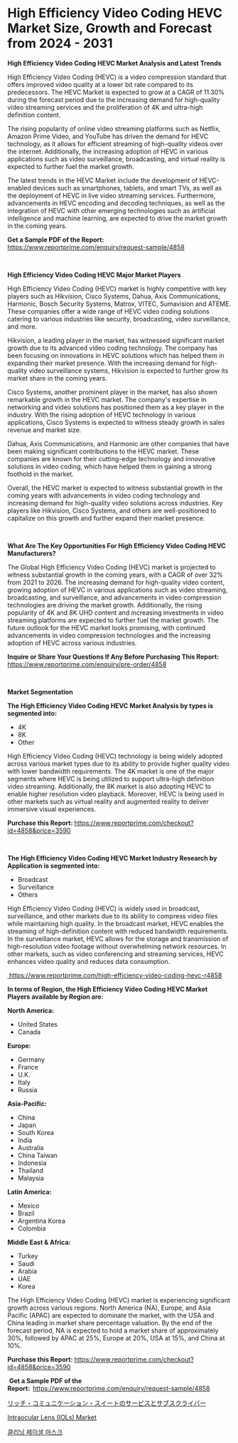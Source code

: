 <p><h1>High Efficiency Video Coding HEVC Market Size, Growth and Forecast from 2024 - 2031</h1></p><p><strong>High Efficiency Video Coding HEVC Market Analysis and Latest Trends</strong></p>
<p><p>High Efficiency Video Coding (HEVC) is a video compression standard that offers improved video quality at a lower bit rate compared to its predecessors. The HEVC Market is expected to grow at a CAGR of 11.30% during the forecast period due to the increasing demand for high-quality video streaming services and the proliferation of 4K and ultra-high definition content.</p><p>The rising popularity of online video streaming platforms such as Netflix, Amazon Prime Video, and YouTube has driven the demand for HEVC technology, as it allows for efficient streaming of high-quality videos over the internet. Additionally, the increasing adoption of HEVC in various applications such as video surveillance, broadcasting, and virtual reality is expected to further fuel the market growth.</p><p>The latest trends in the HEVC Market include the development of HEVC-enabled devices such as smartphones, tablets, and smart TVs, as well as the deployment of HEVC in live video streaming services. Furthermore, advancements in HEVC encoding and decoding techniques, as well as the integration of HEVC with other emerging technologies such as artificial intelligence and machine learning, are expected to drive the market growth in the coming years.</p></p>
<p><strong>Get a Sample PDF of the Report:&nbsp;</strong> <a href="https://www.reportprime.com/enquiry/request-sample/4858">https://www.reportprime.com/enquiry/request-sample/4858</a></p>
<p>&nbsp;</p>
<p><strong>High Efficiency Video Coding HEVC Major Market Players</strong></p>
<p><p>High Efficiency Video Coding (HEVC) market is highly competitive with key players such as Hikvision, Cisco Systems, Dahua, Axis Communications, Harmonic, Bosch Security Systems, Matrox, VITEC, Sumavision and ATEME. These companies offer a wide range of HEVC video coding solutions catering to various industries like security, broadcasting, video surveillance, and more.</p><p>Hikvision, a leading player in the market, has witnessed significant market growth due to its advanced video coding technology. The company has been focusing on innovations in HEVC solutions which has helped them in expanding their market presence. With the increasing demand for high-quality video surveillance systems, Hikvision is expected to further grow its market share in the coming years.</p><p>Cisco Systems, another prominent player in the market, has also shown remarkable growth in the HEVC market. The company's expertise in networking and video solutions has positioned them as a key player in the industry. With the rising adoption of HEVC technology in various applications, Cisco Systems is expected to witness steady growth in sales revenue and market size.</p><p>Dahua, Axis Communications, and Harmonic are other companies that have been making significant contributions to the HEVC market. These companies are known for their cutting-edge technology and innovative solutions in video coding, which have helped them in gaining a strong foothold in the market.</p><p>Overall, the HEVC market is expected to witness substantial growth in the coming years with advancements in video coding technology and increasing demand for high-quality video solutions across industries. Key players like Hikvision, Cisco Systems, and others are well-positioned to capitalize on this growth and further expand their market presence.</p></p>
<p>&nbsp;</p>
<p><strong>What Are The Key Opportunities For High Efficiency Video Coding HEVC Manufacturers?</strong></p>
<p><p>The Global High Efficiency Video Coding (HEVC) market is projected to witness substantial growth in the coming years, with a CAGR of over 32% from 2021 to 2026. The increasing demand for high-quality video content, growing adoption of HEVC in various applications such as video streaming, broadcasting, and surveillance, and advancements in video compression technologies are driving the market growth. Additionally, the rising popularity of 4K and 8K UHD content and increasing investments in video streaming platforms are expected to further fuel the market growth. The future outlook for the HEVC market looks promising, with continued advancements in video compression technologies and the increasing adoption of HEVC across various industries.</p></p>
<p><strong>Inquire or Share Your Questions If Any Before Purchasing This Report:</strong> <a href="https://www.reportprime.com/enquiry/pre-order/4858">https://www.reportprime.com/enquiry/pre-order/4858</a></p>
<p>&nbsp;</p>
<p><strong>Market Segmentation</strong></p>
<p><strong>The High Efficiency Video Coding HEVC Market Analysis by types is segmented into:</strong></p>
<p><ul><li>4K</li><li>8K</li><li>Other</li></ul></p>
<p><p>High Efficiency Video Coding (HEVC) technology is being widely adopted across various market types due to its ability to provide higher quality video with lower bandwidth requirements. The 4K market is one of the major segments where HEVC is being utilized to support ultra-high definition video streaming. Additionally, the 8K market is also adopting HEVC to enable higher resolution video playback. Moreover, HEVC is being used in other markets such as virtual reality and augmented reality to deliver immersive visual experiences.</p></p>
<p><strong>Purchase this Report:&nbsp;</strong><a href="https://www.reportprime.com/checkout?id=4858&price=3590">https://www.reportprime.com/checkout?id=4858&price=3590</a></p>
<p>&nbsp;</p>
<p><strong>The High Efficiency Video Coding HEVC Market Industry Research by Application is segmented into:</strong></p>
<p><ul><li>Broadcast</li><li>Surveillance</li><li>Others</li></ul></p>
<p><p>High Efficiency Video Coding (HEVC) is widely used in broadcast, surveillance, and other markets due to its ability to compress video files while maintaining high quality. In the broadcast market, HEVC enables the streaming of high-definition content with reduced bandwidth requirements. In the surveillance market, HEVC allows for the storage and transmission of high-resolution video footage without overwhelming network resources. In other markets, such as video conferencing and streaming services, HEVC enhances video quality and reduces data consumption.</p></p>
<p><a href="https://www.reportprime.com/high-efficiency-video-coding-hevc-r4858">&nbsp;https://www.reportprime.com/high-efficiency-video-coding-hevc-r4858</a></p>
<p><strong>In terms of Region, the High Efficiency Video Coding HEVC Market Players available by Region are:</strong></p>
<p>
    <p> <strong> North America: </strong>
        <ul>
            <li>United States</li>
            <li>Canada</li>
        </ul>
        </p> 
    <p> <strong> Europe: </strong>
        <ul>
            <li>Germany</li>
            <li>France</li>
            <li>U.K.</li>
            <li>Italy</li>
            <li>Russia</li>
        </ul>
        </p> 
    <p> <strong> Asia-Pacific: </strong>
        <ul>
            <li>China</li>
            <li>Japan</li>
            <li>South Korea</li>
            <li>India</li>
            <li>Australia</li>
            <li>China Taiwan</li>
            <li>Indonesia</li>
            <li>Thailand</li>
            <li>Malaysia</li>
        </ul>
        </p> 
    <p> <strong> Latin America: </strong>
        <ul>
            <li>Mexico</li>
            <li>Brazil</li>
            <li>Argentina Korea</li>
            <li>Colombia</li>
        </ul>
        </p> 
    <p> <strong> Middle East & Africa: </strong>
        <ul>
            <li>Turkey</li>
            <li>Saudi</li>
            <li>Arabia</li>
            <li>UAE</li>
            <li>Korea</li>
        </ul>
    </p>
    </p>
<p><p>The High Efficiency Video Coding (HEVC) market is experiencing significant growth across various regions. North America (NA), Europe, and Asia Pacific (APAC) are expected to dominate the market, with the USA and China leading in market share percentage valuation. By the end of the forecast period, NA is expected to hold a market share of approximately 30%, followed by APAC at 25%, Europe at 20%, USA at 15%, and China at 10%.</p></p>
<p><strong>Purchase this Report: </strong><a href="https://www.reportprime.com/checkout?id=4858&price=3590">https://www.reportprime.com/checkout?id=4858&price=3590</a></p>
<p>&nbsp;<strong>Get a Sample PDF of the Report:&nbsp;&nbsp;</strong><a href="https://www.reportprime.com/enquiry/request-sample/4858">https://www.reportprime.com/enquiry/request-sample/4858</a></p>
<p><strong></strong></p>
<p><p><a href="https://github.com/sghwr779811674/Market-Research-Report-List-4/blob/main/945362684073.md">リッチ・コミュニケーション・スイートのサービスとサブスクライバー</a></p><p><a href="https://issuu.com/reportprime-2/docs/intraocular-lens-iols-market-size-2_39e7d0f2a7dfb2">Intraocular Lens (IOLs) Market</a></p><p><a href="https://github.com/vdhdwjyp90142/Market-Research-Report-List-4/blob/main/7478425104293.md">클리닝 페이셜 마스크</a></p></p>